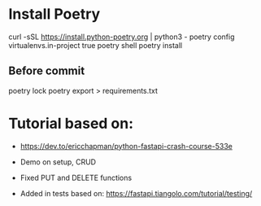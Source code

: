 # Install Poetry

curl -sSL https://install.python-poetry.org | python3 -
poetry config virtualenvs.in-project true
poetry shell
poetry install

## Before commit
poetry lock
poetry export > requirements.txt

# Tutorial based on:
- https://dev.to/ericchapman/python-fastapi-crash-course-533e

- Demo on setup, CRUD

- Fixed PUT and DELETE functions

- Added in tests based on: https://fastapi.tiangolo.com/tutorial/testing/
